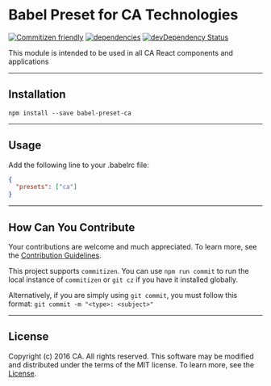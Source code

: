# Babel Preset for CA Technologies
[![Commitizen friendly](https://img.shields.io/badge/commitizen-friendly-brightgreen.svg)](http://commitizen.github.io/cz-cli/)
[![dependencies](https://david-dm.org/caapim/babel-preset-ca.svg)](https://david-dm.org/caapim/babel-preset-ca)
[![devDependency Status](https://david-dm.org/caapim/babel-preset-ca/dev-status.svg)](https://david-dm.org/caapim/babel-preset-ca#info=devDependencies)

This module is intended to be used in all CA React components and applications
************************************************************

## Installation
` npm install --save babel-preset-ca `
************************************************************

## Usage
Add the following line to your .babelrc file:

```json
{
  "presets": ["ca"]
}
```
************************************************************

## How Can You Contribute
Your contributions are welcome and much appreciated. To learn more, see the [Contribution Guidelines](https://github.com/CAAPIM/babel-preset-ca/blob/master/CONTRIBUTING.md).

This project supports `commitizen`. You can use `npm run commit` to run the local instance of `commitizen` or `git cz` if you have it installed globally.

Alternatively, if you are simply using `git commit`, you must follow this format:
`git commit -m "<type>: <subject>"`
************************************************************

## License
Copyright (c) 2016 CA. All rights reserved.
This software may be modified and distributed under the terms of the MIT license. To learn more, see the [License](https://github.com/CAAPIM/babel-preset-ca/blob/master/LICENSE.md).

